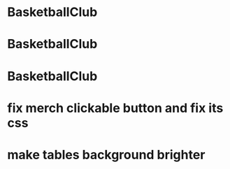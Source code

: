 # BasketballClub
# BasketballClub
# BasketballClub
# fix merch clickable button and fix its css
# make tables background brighter